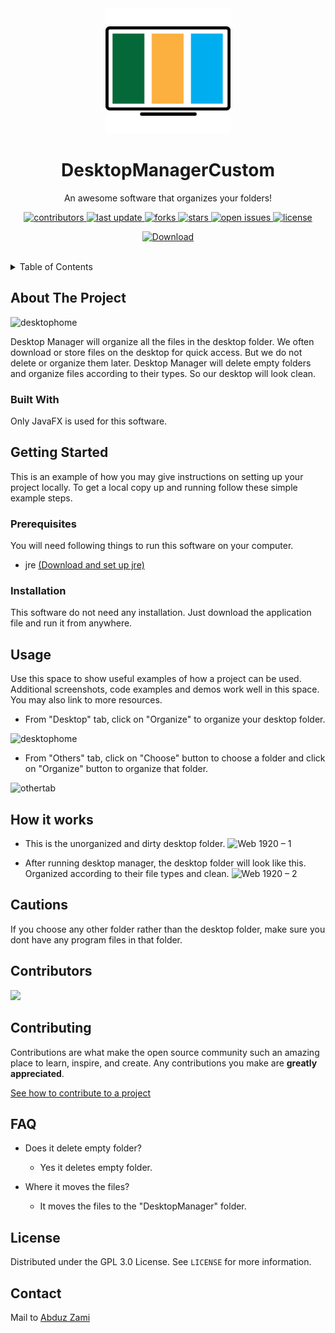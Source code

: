 <div align="center">

  <img src="assets/logo.png" alt="logo" width="200" height="auto" />
  <h1>DesktopManagerCustom</h1>
  
  <p>
    An awesome software that organizes your folders! 
  </p>
  
  
<!-- Badges -->
<p>
  <a href="https://github.com/AbduzZami/DesktopManagerCustom/graphs/contributors">
    <img src="https://img.shields.io/github/contributors/Louis3797/awesome-readme-template" alt="contributors" />
  </a>
  <a href="">
    <img src="https://img.shields.io/github/last-commit/AbduzZami/DesktopManagerCustom" alt="last update" />
  </a>
  <a href="https://github.com/AbduzZami/DesktopManagerCustom/network/members">
    <img src="https://img.shields.io/github/forks/AbduzZami/DesktopManagerCustom" alt="forks" />
  </a>
  <a href="https://github.com/AbduzZami/DesktopManagerCustom/stargazers">
    <img src="https://img.shields.io/github/stars/AbduzZami/DesktopManagerCustom" alt="stars" />
  </a>
  <a href="https://github.com/AbduzZami/DesktopManagerCustom/issues/">
    <img src="https://img.shields.io/github/issues/AbduzZami/DesktopManagerCustom" alt="open issues" />
  </a>
  <a href="https://github.com/AbduzZami/DesktopManagerCustom/LICENSE">
    <img src="https://img.shields.io/github/license/AbduzZami/DesktopManagerCustom" alt="license" />
  </a>
</p>

[![Download](https://encrypted-tbn0.gstatic.com/images?q=tbn:ANd9GcQeN0OyCYeygT1ew7mMVVQIX1T6WLPy3nv1MQj_tfLCrYU4Y5UsrDFa-G8XDIIQv_oQCWU&usqp=CAU)](https://github.com/AbduzZami/DesktopManagerCustom/releases/download/desktopmanager/Desktop.Manager.exe)
   
   

</div>

<br />



<!-- TABLE OF CONTENTS -->
<details>
  <summary>Table of Contents</summary>
  <ol>
    <li>
      <a href="#about-the-project">About The Project</a>
      <ul>
        <li><a href="#built-with">Built With</a></li>
      </ul>
    </li>
    <li>
      <a href="#getting-started">Getting Started</a>
      <ul>
        <li><a href="#prerequisites">Prerequisites</a></li>
        <li><a href="#installation">Installation</a></li>
      </ul>
    </li>
    <li><a href="#usage">Usage</a></li>
    <li><a href="#contributors">Contributions</a></li>
    <li><a href="#contributing">Contributing</a></li>
    <li><a href="#faq">FAQ</a></li>
    <li><a href="#license">License</a></li>
    <li><a href="#contact">Contact</a></li>
  </ol>
</details>



<!-- ABOUT THE PROJECT -->
## About The Project

![desktophome](https://user-images.githubusercontent.com/69592754/191519325-5182ae09-e8ac-4741-9f42-8abe8425d410.png)

Desktop Manager will organize all the files in the desktop folder. We often download or store files on the desktop for quick access. But we do not delete or organize them later. Desktop Manager will delete empty folders and organize files according to their types. So our desktop will look clean.


### Built With

Only JavaFX is used for this software.


<!-- GETTING STARTED -->
## Getting Started

This is an example of how you may give instructions on setting up your project locally.
To get a local copy up and running follow these simple example steps.

### Prerequisites

You will need following things to run this software on your computer.
* jre <a href="https://docs.oracle.com/goldengate/1212/gg-winux/GDRAD/java.htm#BGBFJHAB" target="_blank">(Download and set up jre)</a>

### Installation

This software do not need any installation. Just download the application file and run it from anywhere.


<!-- USAGE EXAMPLES -->
## Usage

Use this space to show useful examples of how a project can be used. Additional screenshots, code examples and demos work well in this space. You may also link to more resources.
* From "Desktop" tab, click on "Organize"  to organize your desktop folder.

![desktophome](https://user-images.githubusercontent.com/69592754/191538086-dafc203d-d353-4747-9998-e9f627a919a0.png)

* From "Others" tab, click on "Choose" button to choose a folder and click on "Organize" button to organize that folder.

![othertab](https://user-images.githubusercontent.com/69592754/191538941-ac8a1d4a-b9ea-452a-8c8c-0b3256e266f7.png)

## How it works
* This is the unorganized and dirty desktop folder.
![Web 1920 – 1](https://user-images.githubusercontent.com/69592754/191548398-081a2f0e-3746-49c2-8267-e8f3799a4877.png)

* After running desktop manager, the desktop folder will look like this. Organized according to their file types and clean.
![Web 1920 – 2](https://user-images.githubusercontent.com/69592754/191548442-7018993b-e895-4a1b-8351-ca06640ea8e6.png)


## Cautions
If you choose any other folder rather than the desktop folder, make sure you dont have any program files in that folder.


<!-- Contributors -->
## Contributors

<a href="https://github.com/AbduzZami/DesktopManagerCustom/graphs/contributors">
  <img src="https://contrib.rocks/image?repo=AbduzZami/DesktopManagerCustom" />
</a>


<!-- CONTRIBUTING -->
## Contributing

Contributions are what make the open source community such an amazing place to learn, inspire, and create. Any contributions you make are **greatly appreciated**.

<a href="https://docs.github.com/en/get-started/quickstart/contributing-to-projects" target="_blank">See how to contribute to a project</a>



<!-- FAQ -->
## FAQ

- Does it delete empty folder?

  + Yes it deletes empty folder.

- Where it moves the files?

  + It moves the files to the "DesktopManager" folder.


<!-- LICENSE -->
## License

Distributed under the GPL 3.0 License. See `LICENSE` for more information.

<!-- CONTACT -->
## Contact

Mail to [Abduz Zami](mailto:abduz.zami@gmail.com?subject=[GitHub]%20Desktop%20Manager%20Custom)
